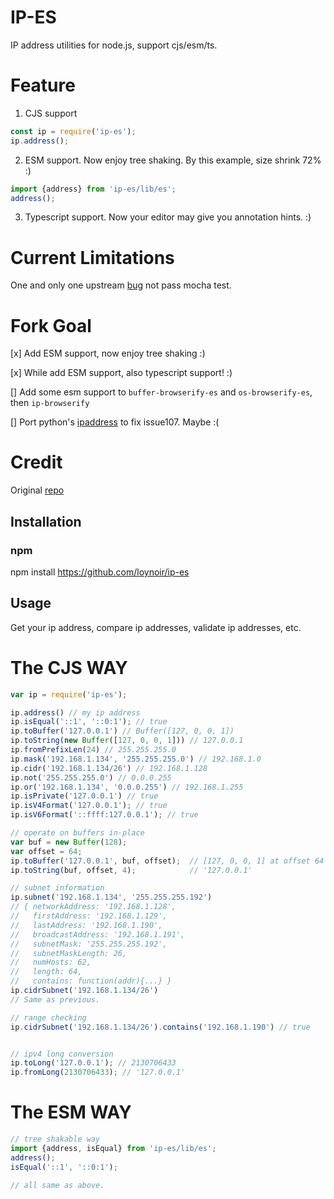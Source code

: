 # IP-ES

IP address utilities for node.js, support cjs/esm/ts.

# Feature
1. CJS support
```js
const ip = require('ip-es');
ip.address();
```

2. ESM support. Now enjoy tree shaking. By this example, size shrink 72% :)
```js
import {address} from 'ip-es/lib/es';
address();
```

3. Typescript support. Now your editor may give you annotation hints. :)

# Current Limitations
One and only one upstream [bug](https://github.com/indutny/node-ip/issues/107) not pass mocha test.


# Fork Goal
[x] Add ESM support, now enjoy tree shaking :)

[x] While add ESM support, also typescript support! :)

[] Add some esm support to `buffer-browserify-es` and `os-browserify-es`, then `ip-browserify`

[] Port python's [ipaddress](https://github.com/python/cpython/blob/6c4c11763fad106e43cdcfdbe3bd33ea2765a13f/Lib/ipaddress.py#L1081) to fix issue107. Maybe :(


# Credit
Original [repo](https://github.com/indutny/node-ip)


## Installation

###  npm
npm install https://github.com/loynoir/ip-es

  
## Usage
Get your ip address, compare ip addresses, validate ip addresses, etc.

# The CJS WAY
```js
var ip = require('ip-es');

ip.address() // my ip address
ip.isEqual('::1', '::0:1'); // true
ip.toBuffer('127.0.0.1') // Buffer([127, 0, 0, 1])
ip.toString(new Buffer([127, 0, 0, 1])) // 127.0.0.1
ip.fromPrefixLen(24) // 255.255.255.0
ip.mask('192.168.1.134', '255.255.255.0') // 192.168.1.0
ip.cidr('192.168.1.134/26') // 192.168.1.128
ip.not('255.255.255.0') // 0.0.0.255
ip.or('192.168.1.134', '0.0.0.255') // 192.168.1.255
ip.isPrivate('127.0.0.1') // true
ip.isV4Format('127.0.0.1'); // true
ip.isV6Format('::ffff:127.0.0.1'); // true

// operate on buffers in-place
var buf = new Buffer(128);
var offset = 64;
ip.toBuffer('127.0.0.1', buf, offset);  // [127, 0, 0, 1] at offset 64
ip.toString(buf, offset, 4);            // '127.0.0.1'

// subnet information
ip.subnet('192.168.1.134', '255.255.255.192')
// { networkAddress: '192.168.1.128',
//   firstAddress: '192.168.1.129',
//   lastAddress: '192.168.1.190',
//   broadcastAddress: '192.168.1.191',
//   subnetMask: '255.255.255.192',
//   subnetMaskLength: 26,
//   numHosts: 62,
//   length: 64,
//   contains: function(addr){...} }
ip.cidrSubnet('192.168.1.134/26')
// Same as previous.

// range checking
ip.cidrSubnet('192.168.1.134/26').contains('192.168.1.190') // true


// ipv4 long conversion
ip.toLong('127.0.0.1'); // 2130706433
ip.fromLong(2130706433); // '127.0.0.1'
```


# The ESM WAY
```js
// tree shakable way
import {address, isEqual} from 'ip-es/lib/es';
address();
isEqual('::1', '::0:1'); 

// all same as above.
```
